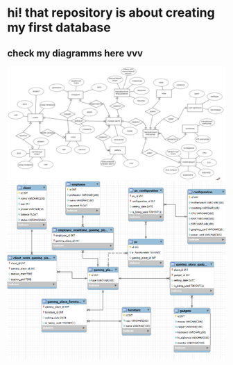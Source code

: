 # hi! that repository is about creating my first database # 
## check my diagramms here vvv ##
![ER-diagramm](diagramms/ER-diagramm.jpg)
![Connection-diagramm](diagramms/Connection-diagramm.png)